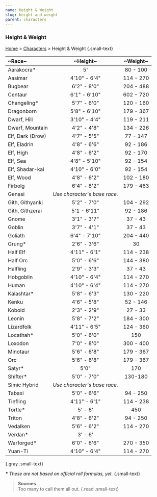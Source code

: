 ```yaml
---
name: Height & Weight
slug: height-and-weight
parent: characters
---
```

### Height & Weight
[Home](dm-operations-center) > [Characters](characters) > Height & Weight {.small-text}

| ~Race~           |           ~Height~           | ~Weight~  |
| :--------------- | :--------------------------: | :-------: |
| Aarakocra*       |              5'              | 80 - 100  |
| Aasimar          |         4'10" - 6'4"         | 114 - 270 |
| Bugbear          |         6'2" - 8'0"          | 204 - 488 |
| Centaur          |         6'1" - 6'10"         | 602 - 720 |
| Changeling*      |         5'7" - 6'0"          | 120 - 160 |
| Dragonborn       |         5'8" - 6'10"         | 179 - 367 |
| Dwarf, Hill      |         3'10" - 4'4"         | 119 - 211 |
| Dwarf, Mountain  |         4'2" - 4'8"          | 134 - 226 |
| Elf, Dark (Drow) |         4'7" - 5'5"          | 77 - 147  |
| Elf, Eladrin     |         4'8" - 6'6"          | 92 - 186  |
| Elf, High        |         4'8" - 6'2"          | 92 - 170  |
| Elf, Sea         |         4'8" - 5'10"         | 92 - 154  |
| Elf, Shadar-kai  |         4'10" - 6'0"         | 92 - 154  |
| Elf, Wood        |         4'8" - 6'2"          | 102 - 180 |
| Firbolg          |         6'4" - 8'2"          | 179 - 463 |
| Genasi           | *Use character's base race.* |           |
| Gith, Githyanki  |         5'2" - 7'0"          | 104 - 292 |
| Gith, Githzerai  |         5'1 - 6'11"          | 92 - 186  |
| Gnome            |         3'1" - 3'7"          |  37 - 43  |
| Goblin           |         3'7" - 4'1"          |  37 - 43  |
| Goliath          |         6'4" - 7'10"         | 204 - 440 |
| Grung*           |         2'6" - 3'6"          |    30     |
| Half Elf         |         4'11" - 6'1"         | 114 - 238 |
| Half Orc         |         5'0" - 6'6"          | 144 - 380 |
| Halfling         |         2'9" - 3'3"          |  37 - 43  |
| Hobgoblin        |         4'10" - 6'4"         | 114 - 270 |
| Human            |         4'10" - 6'4"         | 114 - 270 |
| Kalashtar*       |         5'8" - 6'3"          | 130 - 220 |
| Kenku            |         4'6" - 5'8"          | 52 - 146  |
| Kobold           |         2'3" - 2'9"          |  27 - 33  |
| Leonin           |         5'8" - 7'2"          | 184 - 300 |
| Lizardfolk       |         4'11" - 6'5"         | 124 - 360 |
| Locathah*        |         5'0" - 6'0"          |    150    |
| Loxodon          |         7'0" - 8'0"          | 300 - 400 |
| Minotaur         |         5'6" - 6'8"          | 179 - 367 |
| Orc              |         5'6" - 6'8"          | 179 - 367 |
| Satyr*           |             5'0"             |    170    |
| Shifter*         |         5'0" - 7'0"          |  130-180  |
| Simic Hybrid     | *Use character's base race.* |           |
| Tabaxi           |         5'0" - 6'6"          | 94 - 250  |
| Tiefling         |         4'11" - 6'1"         | 114 - 238 |
| Tortle*          |           5' - 6'            |    450    |
| Triton           |         4'8" - 6'2"          | 94 - 250  |
| Vedalken         |         5'6" - 6'2"          | 114 - 270 |
| Verdan*          |           3' - 6'            |           |
| Warforged*       |         6'0" - 6'6"          | 270 - 350 |
| Yuan-Ti          |         4'10" - 6'4"         | 114 - 270 |
{.gray .small-text}

***\*** These are not based on official roll formulas, yet.* {.small-text}

> **Sources** <br/>
> Too many to call them all out.
{.read .small-text}

